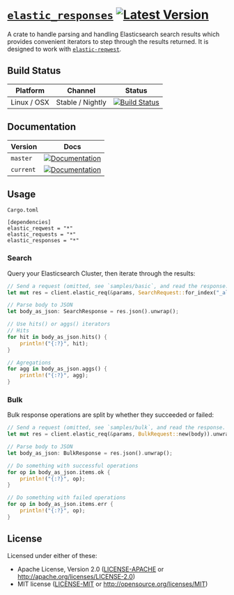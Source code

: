 # [`elastic_responses`](https://docs.rs/elastic_responses/*/elastic_responses/) [![Latest Version](https://img.shields.io/crates/v/elastic_responses.svg)](https://crates.io/crates/elastic_responses)

A crate to handle parsing and handling Elasticsearch search results which provides convenient iterators to step through the results returned. It is designed to work with [`elastic-reqwest`](https://github.com/elastic-rs/elastic-reqwest/).

## Build Status
Platform  | Channel | Status
------------- | ------------- | -------------
Linux / OSX  | Stable / Nightly | [![Build Status](https://travis-ci.org/elastic-rs/elastic-responses.svg?branch=master)](https://travis-ci.org/elastic-rs/elastic-responses)

## Documentation

Version  | Docs
------------- | -------------
`master`  | [![Documentation](https://img.shields.io/badge/docs-rustdoc-orange.svg)](https://elastic-rs.github.io/elastic-responses/elastic_responses/)
`current`  | [![Documentation](https://img.shields.io/badge/docs-rustdoc-orange.svg)](https://docs.rs/elastic_responses/*/elastic_responses/)

## Usage
 
`Cargo.toml`
```
[dependencies]
elastic_reqwest = "*"
elastic_requests = "*"
elastic_responses = "*" 
```

### Search

Query your Elasticsearch Cluster, then iterate through the results:

```rust
// Send a request (omitted, see `samples/basic`, and read the response.
let mut res = client.elastic_req(&params, SearchRequest::for_index("_all", body)).unwrap();

// Parse body to JSON
let body_as_json: SearchResponse = res.json().unwrap();

// Use hits() or aggs() iterators
// Hits
for hit in body_as_json.hits() {
    println!("{:?}", hit);
}

// Agregations
for agg in body_as_json.aggs() {
    println!("{:?}", agg);
}
```

### Bulk

Bulk response operations are split by whether they succeeded or failed:

```rust
// Send a request (omitted, see `samples/bulk`, and read the response.
let mut res = client.elastic_req(&params, BulkRequest::new(body)).unwrap();

// Parse body to JSON
let body_as_json: BulkResponse = res.json().unwrap();

// Do something with successful operations
for op in body_as_json.items.ok {
    println!("{:?}", op);
}

// Do something with failed operations
for op in body_as_json.items.err {
    println!("{:?}", op);
}
```
 
## License

Licensed under either of these:
 
- Apache License, Version 2.0 ([LICENSE-APACHE](LICENSE-APACHE) or http://apache.org/licenses/LICENSE-2.0)
- MIT license ([LICENSE-MIT](LICENSE-MIT) or http://opensource.org/licenses/MIT)
 
